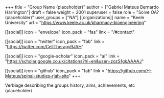 +++
title = "Group Name (placeholder)"
author = ["Gabriel Mateus Bernardo Harrington"]
draft = false
weight = 2001
superuser = false
role = "Solve OA? (placeholder)"
user_groups = ["NA"]
[[organizations]]
  name = "Keele University"
  url = "https://www.keele.ac.uk/pharmacy-bioengineering"

[[social]]
icon = "envelope"
icon_pack = "fas"
link = "/#contact"

[[social]]
icon = "twitter"
icon_pack = "fab"
link = "https://twitter.com/CellTherapyRJAH"

[[social]]
icon = "google-scholar"
icon_pack = "ai"
link = "https://scholar.google.co.uk/citations?hl=en&user=zozS1gkAAAAJ"

[[social]]
icon = "github"
icon_pack = "fab"
link = "https://github.com/H-Mateus/spinal-studies-rjah-site"
+++

Verbiage describing the groups history, aims, achievements, etc (placeholder)
